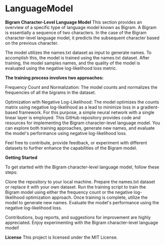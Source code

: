 # LanguageModel
**Bigram Character-Level Language Model**
This section provides an overview of a specific type of language model known as Bigram. A Bigram is essentially a sequence of two characters. In the case of the Bigram character-level language model, it predicts the subsequent character based on the previous character.

The model utilizes the names.txt dataset as input to generate names. To accomplish this, the model is trained using the names.txt dataset. After training, the model samples names, and the quality of the model is evaluated using the negative log-likelihood loss metric.

**The training process involves two approaches:**

Frequency Count and Normalization: 
The model counts and normalizes the frequencies of all the bigrams in the dataset.


Optimization with Negative Log-Likelihood: The model optimizes the counts matrix using negative log-likelihood as a lead to minimize loss in a gradient-based framework. For this purpose, a simple neural network with a single linear layer is employed.
This GitHub repository provides code and resources for implementing the Bigram character-level language model. You can explore both training approaches, generate new names, and evaluate the model's performance using negative log-likelihood loss.

Feel free to contribute, provide feedback, or experiment with different datasets to further enhance the capabilities of the Bigram model.

**Getting Started**

To get started with the Bigram character-level language model, follow these steps:

Clone the repository to your local machine.
Prepare the names.txt dataset or replace it with your own dataset.
Run the training script to train the Bigram model using either the frequency count or the negative log-likelihood optimization approach.
Once training is complete, utilize the model to generate new names.
Evaluate the model's performance using the negative log-likelihood loss.


Contributions, bug reports, and suggestions for improvement are highly appreciated. Enjoy experimenting with the Bigram character-level language model!

**License**
This project is licensed under the MIT License.





